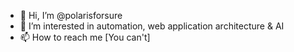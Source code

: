 - 👋 Hi, I’m @polarisforsure
- 👀 I’m interested in automation, web application architecture & AI 
- 📫 How to reach me [You can't]

<!---
polarisforsure/polarisforsure is a ✨ special ✨ repository because its `README.md` (this file) appears on your GitHub profile.
You can click the Preview link to take a look at your changes.
--->
